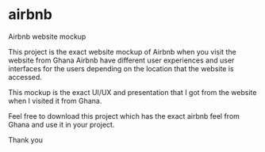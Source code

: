# airbnb
Airbnb website mockup

This project is the exact website mockup of Airbnb when you visit the website from Ghana
Airbnb have different user experiences and user interfaces for the users depending on the location that the website is accessed.

This mockup is the exact UI/UX and presentation that I got from the website when I visited it from Ghana.

Feel free to download this project which has the exact airbnb feel from Ghana and use it in your project.

Thank you
